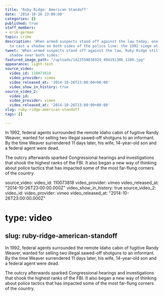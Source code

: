 ```yaml
---
title: 'Ruby Ridge: American Standoff'
date: '2014-10-26 23:00:00'
categories: []
published: true
staff_members:
- erik-german
topic: crime
description: 'When armed suspects stand off against the law today, one event continues
  to cast a shadow on both sides of the police line: the 1992 siege at Ruby Ridge.'
tweet: 'When armed suspects stand off against the law, Ruby Ridge still casts its
  shadow over both sides:'
featured_image_path: "/uploads/1422558836929_494191386_1280.jpg"
appearance: light-text
source_video:
  video_id: 110073818
  video_provider: vimeo
  video_released_at: '2014-10-26T23:00:00+00:00'
  video_show_in_history: true
source_video_2:
  video_id: 
  video_provider: vimeo
  video_released_at: '2014-10-26T23:00:00+00:00'
slug: ruby-ridge-american-standoff
tags: []

---
```

In 1992, federal agents surrounded the remote Idaho cabin of fugitive Randy Weaver, wanted for selling two illegal sawed-off shotguns to an informant. By the time Weaver surrendered 11 days later, his wife, 14-year-old son and a federal agent were dead.

The outcry afterwards sparked Congressional hearings and investigations that shook the highest ranks of the FBI. It also began a new way of thinking about police tactics that has impacted some of the most far-flung corners of the country.

source_video:
  video_id: 110073818
  video_provider: vimeo
  video_released_at: "2014-10-26T23:00:00.000Z"
  video_show_in_history: true
source_video_2:
  video_id:
  video_provider: vimeo
  video_released_at: "2014-10-26T23:00:00.000Z"
# type: video
slug: ruby-ridge-american-standoff
---

In 1992, federal agents surrounded the remote Idaho cabin of fugitive Randy Weaver, wanted for selling two illegal sawed-off shotguns to an informant. By the time Weaver surrendered 11 days later, his wife, 14-year-old son and a federal agent were dead.

The outcry afterwards sparked Congressional hearings and investigations that shook the highest ranks of the FBI. It also began a new way of thinking about police tactics that has impacted some of the most far-flung corners of the country.

